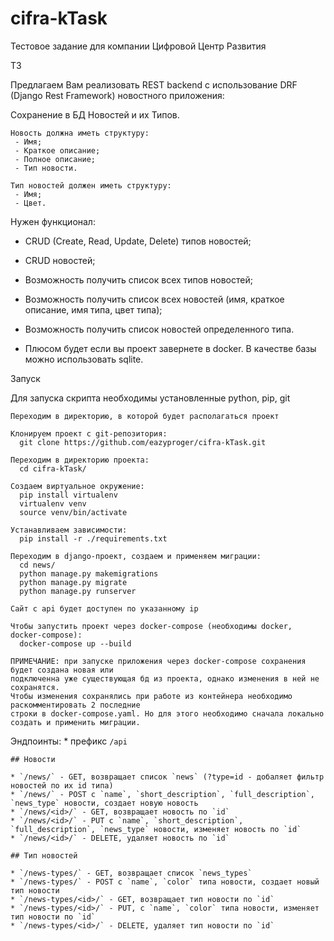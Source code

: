 # cifra-kTask
Тестовое задание для компании Цифровой Центр Развития

ТЗ

Предлагаем Вам реализовать REST backend с использование DRF (Django Rest Framework) новостного приложения:

Сохранение в БД Новостей и их Типов.

    Новость должна иметь структуру:
     - Имя;
     - Краткое описание;
     - Полное описание;
     - Тип новости.

    Тип новостей должен иметь структуру:
     - Имя;
     - Цвет.

Нужен функционал:
 - CRUD (Create, Read, Update, Delete) типов новостей;
 - CRUD новостей;
 - Возможность получить список всех типов новостей;
 - Возможность получить список всех новостей (имя, краткое описание, имя типа, цвет типа);
 - Возможность получить список новостей определенного типа.

- Плюсом будет если вы проект завернете в docker.
В качестве базы можно использовать sqlite.


Запуск

Для запуска скрипта необходимы установленные python, pip, git
    
    Переходим в директорию, в которой будет располагаться проект
    
    Клонируем проект с git-репозитория:
      git clone https://github.com/eazyproger/cifra-kTask.git
      
    Переходим в директорию проекта:
      cd cifra-kTask/
      
    Создаем виртуальное окружение:
      pip install virtualenv
      virtualenv venv
      source venv/bin/activate

    Устанавливаем зависимости:
      pip install -r ./requirements.txt

    Переходим в django-проект, создаем и применяем миграции:
      cd news/
      python manage.py makemigrations
      python manage.py migrate
      python manage.py runserver

    Сайт с api будет доступен по указанному ip
    
    Чтобы запустить проект через docker-compose (необходимы docker, docker-compose):
      docker-compose up --build
      
    ПРИМЕЧАНИЕ: при запуске приложения через docker-compose сохранения будет создана новая или
    подключенна уже существующая бд из проекта, однако изменения в ней не сохранятся.
    Чтобы изменения сохранялись при работе из контейнера необходимо раскомментировать 2 последние
    строки в docker-compose.yaml. Но для этого необходимо сначала локально создать и применить миграции.
    
  Эндпоинты:
    * префикс `/api`

    ## Новости

    * `/news/` - GET, возвращает список `news` (?type=id - добаляет фильтр новостей по их id типа)
    * `/news/` - POST с `name`, `short_description`, `full_description`, `news_type` новости, создает новую новость
    * `/news/<id>/` - GET, возвращает новость по `id`
    * `/news/<id>/` - PUT с `name`, `short_description`, `full_description`, `news_type` новости, изменяет новость по `id`
    * `/news/<id>/` - DELETE, удаляет новость по `id`

    ## Тип новостей

    * `/news-types/` - GET, возвращает список `news_types`
    * `/news-types/` - POST с `name`, `color` типа новости, создает новый тип новости
    * `/news-types/<id>/` - GET, возвращает тип новости по `id`
    * `/news-types/<id>/` - PUT, с `name`, `color` типа новости, изменяет тип новости по `id`
    * `/news-types/<id>/` - DELETE, удаляет тип новости по `id`
